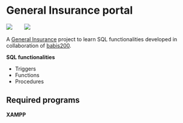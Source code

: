 # General Insurance portal

[![](https://img.shields.io/badge/-@babis200-%23181717?style=flat-square&logo=github)](https://github.com/babis200) <spane style="margin-left:2em">[![](https://img.shields.io/badge/-@steliosgrs-%23181717?style=flat-square&logo=github)](https://github.com/steliosgrs)</span>

A [General Insurance](https://steliosgrs.github.io/insurance-portal/) project to learn SQL functionalities developed in collaboration of [babis200](https://github.com/babis200).


**SQL functionalities**
- Triggers
- Functions
- Procedures

## Required programs

**XAMPP**
